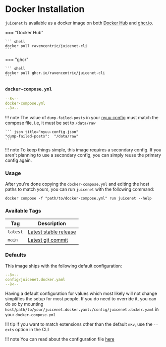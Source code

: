 # Docker Installation

`juicenet` is available as a docker image on both [Docker Hub](https://hub.docker.com/r/ravencentric/juicenet-cli) and [ghcr.io](https://github.com/Ravencentric/juicenet-cli/pkgs/container/juicenet-cli).


=== "Docker Hub"

    ``` shell
    docker pull ravencentric/juicenet-cli
    ```

=== "ghcr"

    ``` shell
    docker pull ghcr.io/ravencentric/juicenet-cli
    ```

### `docker-compose.yml`

``` yaml
--8<--
docker-compose.yml
--8<--
```

!!! note
    The value of `dump-failed-posts` in your [nyuu config](../nyuu-config-files.md) must match the compose file, i.e, it must be set to `/data/raw`

    ``` json title="nyuu-config.json"
    "dump-failed-posts":  "/data/raw"
    ```

!!! note
    To keep things simple, this image requires a secondary config. If you aren't planning to use a secondary config, you can simply reuse the primary config again.

### Usage

After you're done copying the `docker-compose.yml` and editing the host paths to match yours, you can run `juicenet` with the following command:

``` shell
docker compose -f "path/to/docker-compose.yml" run juicenet --help
```

### Available Tags

| Tag      | Description                                                                           |
|----------|---------------------------------------------------------------------------------------|
| `latest` | [Latest stable release](https://github.com/Ravencentric/juicenet-cli/releases/latest) |
| `main`   | [Latest git commit](https://github.com/Ravencentric/juicenet-cli/commits/main)        |

### Defaults

This image ships with the following default configuration:

``` yaml
--8<--
config/juicenet.docker.yaml
--8<--
```

Having a default configuration for values which most likely will not change simplifies the setup for most people. If you do need to override it, you can do so by mounting `host/path/to/your/juicenet.docker.yaml:/config/juicenet.docker.yaml` in your `docker-compose.yml`

!!! tip
    If you want to match extensions other than the default `mkv`, use the `--exts` option in the CLI

!!! note
    You can read about the configuration file [here](../configuration.md)